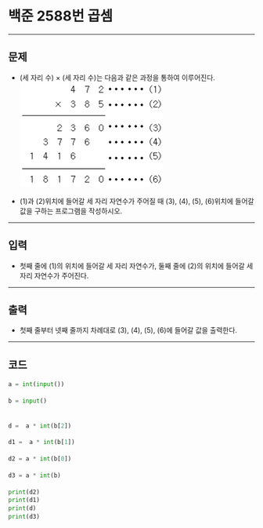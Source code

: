 # 백준 2588번 곱셈

---

## 문제

- (세 자리 수) × (세 자리 수)는 다음과 같은 과정을 통하여 이루어진다.
  ![alt text](image.png)

- (1)과 (2)위치에 들어갈 세 자리 자연수가 주어질 때 (3), (4), (5), (6)위치에 들어갈 값을 구하는 프로그램을 작성하시오.

---

## 입력

- 첫째 줄에 (1)의 위치에 들어갈 세 자리 자연수가, 둘째 줄에 (2)의 위치에 들어갈 세자리 자연수가 주어진다.

---

## 출력

- 첫째 줄부터 넷째 줄까지 차례대로 (3), (4), (5), (6)에 들어갈 값을 출력한다.

---

## 코드

```python
a = int(input())

b = input()


d =  a * int(b[2])

d1 =  a * int(b[1])

d2 = a * int(b[0])

d3 = a * int(b)

print(d2)
print(d1)
print(d)
print(d3)
```
